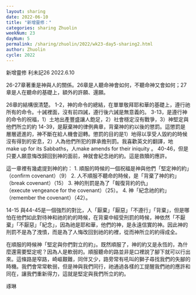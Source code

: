 ```yaml
---
layout: sharing
date: 2022-06-10
title: "新增靈修："
categories: sharing Zhuolin
weekNum: 23
dayNum: 5
permalink: /sharing/zhuolin/2022/wk23-day5-sharing2.html
author: Zhuolin
cycle: 2022
---  
```

新增靈修 利未記26
2022.6.10


26-27章著重是神與人的關係。26章是人聽命神會如何，不聽命神又會如何；27章是人在聽命的基礎上，額外的許願、還願。

26章的結構很清楚。
1-2，神的命令的總結，在單單敬拜耶和華的基礎上，遵行祂所有的命令。十誡裡面，沒有前四誡，遵行後六誡是無意義的。
3-13，是遵行神的命令的祝福，1）土地出產豐盛讓人飽足，2）社會穩定沒有戰爭，3）神堅定與他們所立的約
14-39，是厭棄神的律例典章，背棄神的約以後的懲罰。這懲罰是層層遞進的，神不斷在給人機會迴轉。懲罰的目的是1）地得以享受人毀約的時候沒有得到的安息，2）人為他們所犯的罪承擔刑罰。我喜歡英文的翻譯，地make up for its Sabbaths，人make amends for their iniquity 。
40-46，但是只要人願意悔改歸回到神的面前，神就會紀念祂的約。這是救贖的應許。

這一章裡有幾處提到神的約：
1. 順服的時候的一個祝福是神與他們「堅定神的約」（confirm covenant）（9）
2. 人不順服不聽命的時候，是「背棄了神的約」（break covenant）（15）
3. 神的刑罰是為了「報復背約的仇」（execute vengeance for the covenant）（25）。
4. 神「紀念祂的約」（remember the covenant）（42）。

14-15 與44-45是一個強烈的對比，人「厭棄」「厭惡」「不遵行」「背棄」，但是哪怕在他們如此對待神和祂的約的時候，在背棄中經受刑罰的時候，神依然「不厭棄」「不厭惡」「紀念」，因為祂是耶和華，他們的神，是永遠信實的神。因此神的刑罰不是為了洩憤，而是為了人悔改回到祂的約裡，從而神所立的約得成全。

在順服的時候神「堅定與你們對立的約」。既然順服了，神的約又是永恆的，為什麼還需要堅定呢？因為人是軟弱的。順服聽命的路並非是口裡說了腳下就可以行出來。這條路是窄路，崎嶇艱難，同伴又少，路旁常有吼叫的獅子尋找我們的失腳的時機。我們會常常軟弱，但是神與我們同行，祂通過各樣的工提醒我們祂的應許和同在，讓我們重新得力，這就是堅定與我們所立的約。

琢琳

